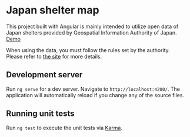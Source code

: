 # Japan shelter map
This project built with Angular is mainly intended to utilize open data of Japan shelters provided by Geospatial Information Authority of Japan.<br/>
[Demo](https://iwstkhr.github.io/shelter-map/)

When using the data, you must follow the rules set by the authority.<br/>
Please refer to [the site](https://www.gsi.go.jp/bousaichiri/hinanbasho.html) for more details.

## Development server

Run `ng serve` for a dev server. Navigate to `http://localhost:4200/`. The application will automatically reload if you change any of the source files.

## Running unit tests

Run `ng test` to execute the unit tests via [Karma](https://karma-runner.github.io).

